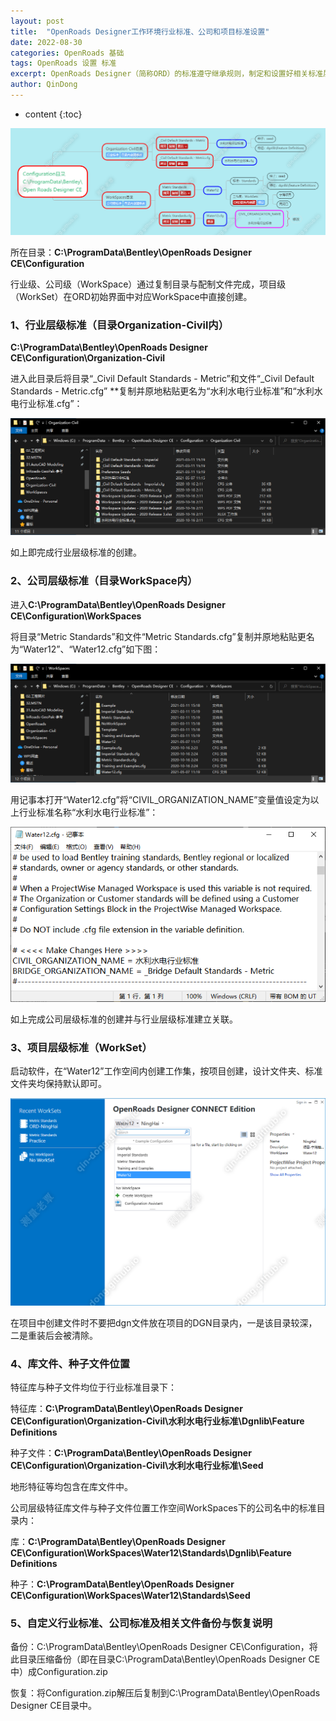 ```yaml
---
layout: post
title:  "OpenRoads Designer工作环境行业标准、公司和项目标准设置"
date: 2022-08-30
categories: OpenRoads 基础
tags: OpenRoads 设置 标准
excerpt: OpenRoads Designer（简称ORD）的标准遵守继承规则，制定和设置好相关标准层级及工作空间，能更好的管理图纸文件和有关样式标准。
author: QinDong
---
```

* content
{:toc}

![](/img/2022/2022-09-03-11-07-46.png)

所在目录：**C:\ProgramData\Bentley\OpenRoads Designer CE\Configuration**

行业级、公司级（WorkSpace）通过复制目录与配制文件完成，项目级（WorkSet）在ORD初始界面中对应WorkSpace中直接创建。

### 1、行业层级标准（目录Organization-Civil内）

**C:\ProgramData\Bentley\OpenRoads Designer CE\Configuration\Organization-Civil**

进入此目录后将目录“_Civil Default Standards - Metric”和文件“_Civil Default Standards - Metric.cfg” **复制并原地粘贴更名为“水利水电行业标准”和“水利水电行业标准.cfg”：

![](/img/2022/2022-09-03-11-09-39.png)

如上即完成行业层级标准的创建。

### 2、公司层级标准（目录WorkSpace内）

进入**C:\ProgramData\Bentley\OpenRoads Designer CE\Configuration\WorkSpaces**

将目录“Metric Standards”和文件“Metric Standards.cfg”复制并原地粘贴更名为“Water12”、“Water12.cfg”如下图：

![](/img/2022/2022-09-03-11-09-48.png)

用记事本打开“Water12.cfg”将“CIVIL_ORGANIZATION_NAME”变量值设定为以上行业标准名称“水利水电行业标准”：

![](/img/2022/2022-09-03-11-10-00.png)

如上完成公司层级标准的创建并与行业层级标准建立关联。

### 3、项目层级标准（WorkSet）

启动软件，在“Water12”工作空间内创建工作集，按项目创建，设计文件夹、标准文件夹均保持默认即可。

![](/img/2022/2022-09-03-11-10-18.png)

在项目中创建文件时不要把dgn文件放在项目的DGN目录内，一是该目录较深，二是重装后会被清除。

### 4、库文件、种子文件位置

特征库与种子文件均位于行业标准目录下：

特征库：**C:\ProgramData\Bentley\OpenRoads Designer CE\Configuration\Organization-Civil\水利水电行业标准\Dgnlib\Feature Definitions**

种子文件：**C:\ProgramData\Bentley\OpenRoads Designer CE\Configuration\Organization-Civil\水利水电行业标准\Seed**

地形特征等均包含在库文件中。

公司层级特征库文件与种子文件位置工作空间WorkSpaces下的公司名中的标准目录内：

库：**C:\ProgramData\Bentley\OpenRoads Designer CE\Configuration\WorkSpaces\Water12\Standards\Dgnlib\Feature Definitions**

种子：**C:\ProgramData\Bentley\OpenRoads Designer CE\Configuration\WorkSpaces\Water12\Standards\Seed**

### 5、自定义行业标准、公司标准及相关文件备份与恢复说明

备份：C:\ProgramData\Bentley\OpenRoads Designer CE\Configuration，将此目录压缩备份（即在目录C:\ProgramData\Bentley\OpenRoads Designer CE中）成Configuration.zip

恢复：将Configuration.zip解压后复制到C:\ProgramData\Bentley\OpenRoads Designer CE目录中。